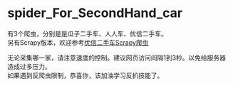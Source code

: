 # spider_For_SecondHand_car
有3个爬虫，分别是是瓜子二手车、人人车、优信二手车。</br>
另有Scrapy版本，欢迎参考[优信二手车Scrapy爬虫](https://github.com/yaleimeng/Scrapy_Projects/tree/master/YouXin)


无论采集哪一家，请注意速度的控制。建议网页访问间隔1到3秒。以免给服务器造成过多压力。</br>
如果遇到反爬虫限制，恭喜你，该加油学习反扒技能了。
